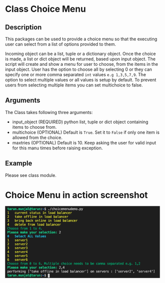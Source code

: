 # Class Choice Menu
## Description

This packages can be used to provide a choice menu so that the executing user can select from a list of options provided to them.

Incoming object can be a list, tuple or a dictionary object. Once the choice is made, a list or dict object will be returned, based upon input object. The script will create and show a menu for user to choose, from the items in the input object. User has the option to choose all by selecting 0 or they can specify one or more comma separated `int` values `e.g 1,3,5,7,9`. The option to select multiple values or all values is setup by default. To prevent users from selecting multiple items you can set multichoice to false.

## Arguments
The Class takes following three arguments: 
- input_object (REQUIRED) python list, tuple or dict object containing items to choose from.
- multichoice (OPTIONAL) Default is `True`. Set it to `False` if only one item is allowed from the choice.
- maxtries (OPTIONAL) Default is 10. Keep asking the user for valid input for this manu times before raising exception.

## Example
Please see class module.

# Choice Menu in action screenshot
![placehoder text](images/choicemenudemo.png)
